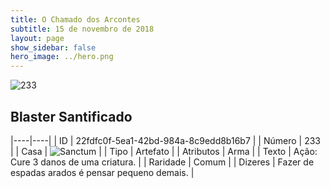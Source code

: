 ```yaml
---
title: O Chamado dos Arcontes
subtitle: 15 de novembro de 2018
layout: page
show_sidebar: false
hero_image: ../hero.png
---
```


![233](https://cdn.keyforgegame.com/media/card_front/pt/341_233_V3CVPF24W8MR_pt.png)

## Blaster Santificado

|----|----|
| ID | 22fdfc0f-5ea1-42bd-984a-8c9edd8b16b7 |
| Número | 233 |
| Casa | ![Sanctum](https://archonarcana.com/images/thumb/c/c7/Sanctum.png/22px-Sanctum.png "Santuário") |
| Tipo | Artefato |
| Atributos | Arma |
| Texto | Ação: Cure 3 danos de uma criatura. |
| Raridade | Comum |
| Dizeres | Fazer de espadas arados é pensar pequeno demais. |
